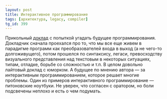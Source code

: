 ```yaml
---
layout: post
title: Интерактивное программирование
tags: [архитектура, legacy, compiler]
tg_id: 399
---
```

Прикольный [доклад](https://jackrusher.com/strange-loop-2022/) с попыткой угадать будущее программирования. Докладчик сначала проехался про то, что мы все еще живем в парадигме программ как преобразователей входа в выход (а не чего-то долгоживущего), потом прошелся по синтаксису, легаси, превосходству визуального представления над текстовым в некоторых ситуациях, типам, отладке, борьбе со сложностью и т.п. В целом довольно лайтовый доклад с юморком. А будущее по мнению автора — за интерактивным программированием, которое решает многие проблемы. Один из примеров интерактивного программирование — питоновские ноутбуки. Не уверен, что согласен с оратором, но боли подсвечены неплохо и есть о чем подумать.
